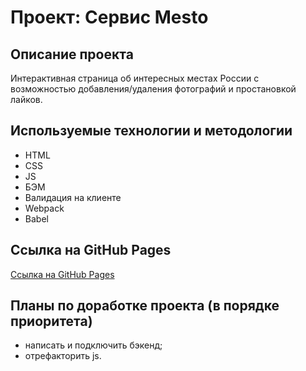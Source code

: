 # Проект: Сервис Mesto

## Описание проекта
Интерактивная страница об интересных местах России с возможностью добавления/удаления фотографий и простановкой лайков.

## Используемые технологии и методологии
* HTML
* CSS
* JS
* БЭМ
* Валидация на клиенте
* Webpack
* Babel

## Ссылка на GitHub Pages
[Ссылка на GitHub Pages](https://avorber.github.io/mesto/index.html)

## Планы по доработке проекта (в порядке приоритета)
* написать и подключить бэкенд;
* отрефакторить js.
